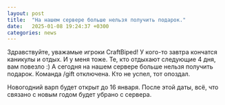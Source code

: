 ```yaml
---
layout: post
title:  "На нашем сервере больше нельзя получить подарок."
date:   2025-01-08 19:24:37 +0300
categories: news
---
```

Здравствуйте, уважамые игроки CraftBiped!
У кого-то завтра кончатся каникулы и отдых. И у меня тоже. Те, кто отдыхают следующие 4 дня, вам повезло :)
А сегодня на нашем сервере больше нельзя получить подарок. Команда /gift отключена. Кто не успел, тот опоздал.

Новогодний варп будет открыт до 16 января. После этой даты, всё, что связано с новым годом будет убрано с сервера.
